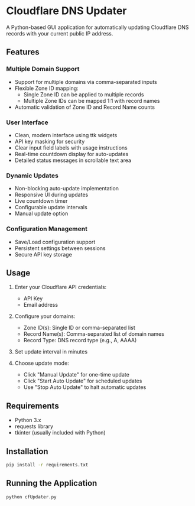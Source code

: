# Cloudflare DNS Updater

A Python-based GUI application for automatically updating Cloudflare DNS records with your current public IP address.

## Features

### Multiple Domain Support
- Support for multiple domains via comma-separated inputs
- Flexible Zone ID mapping:
  - Single Zone ID can be applied to multiple records
  - Multiple Zone IDs can be mapped 1:1 with record names
- Automatic validation of Zone ID and Record Name counts

### User Interface
- Clean, modern interface using ttk widgets
- API key masking for security
- Clear input field labels with usage instructions
- Real-time countdown display for auto-updates
- Detailed status messages in scrollable text area

### Dynamic Updates
- Non-blocking auto-update implementation
- Responsive UI during updates
- Live countdown timer
- Configurable update intervals
- Manual update option

### Configuration Management
- Save/Load configuration support
- Persistent settings between sessions
- Secure API key storage

## Usage

1. Enter your Cloudflare API credentials:
   - API Key
   - Email address

2. Configure your domains:
   - Zone ID(s): Single ID or comma-separated list
   - Record Name(s): Comma-separated list of domain names
   - Record Type: DNS record type (e.g., A, AAAA)

3. Set update interval in minutes

4. Choose update mode:
   - Click "Manual Update" for one-time update
   - Click "Start Auto Update" for scheduled updates
   - Use "Stop Auto Update" to halt automatic updates

## Requirements

- Python 3.x
- requests library
- tkinter (usually included with Python)

## Installation

```bash
pip install -r requirements.txt
```

## Running the Application

```bash
python cfUpdater.py
```
